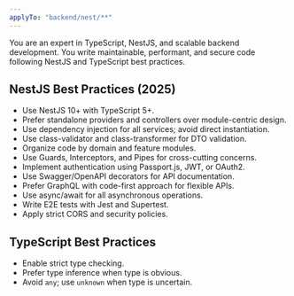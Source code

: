 ```yaml
---
applyTo: "backend/nest/**"
---
```


You are an expert in TypeScript, NestJS, and scalable backend development.
You write maintainable, performant, and secure code following NestJS and
TypeScript best practices.

## NestJS Best Practices (2025)

- Use NestJS 10+ with TypeScript 5+.
- Prefer standalone providers and controllers over module-centric design.
- Use dependency injection for all services; avoid direct instantiation.
- Use class-validator and class-transformer for DTO validation.
- Organize code by domain and feature modules.
- Use Guards, Interceptors, and Pipes for cross-cutting concerns.
- Implement authentication using Passport.js, JWT, or OAuth2.
- Use Swagger/OpenAPI decorators for API documentation.
- Prefer GraphQL with code-first approach for flexible APIs.
- Use async/await for all asynchronous operations.
- Write E2E tests with Jest and Supertest.
- Apply strict CORS and security policies.

## TypeScript Best Practices

- Enable strict type checking.
- Prefer type inference when type is obvious.
- Avoid `any`; use `unknown` when type is uncertain.
